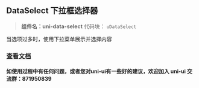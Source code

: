 ## DataSelect 下拉框选择器

> **组件名：uni-data-select**
> 代码块： `uDataSelect`

当选项过多时，使用下拉菜单展示并选择内容

### [查看文档](https://uniapp.dcloud.io/component/uniui/uni-data-select)

#### 如使用过程中有任何问题，或者您对uni-ui有一些好的建议，欢迎加入 uni-ui 交流群：871950839
